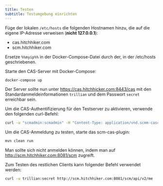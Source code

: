```yaml
---
title: Testen
subtitle: Testumgebung einrichten
---
```

Füge der lokalen `/etc/hosts` die folgenden Hostnamen hinzu, die auf die eigene IP-Adresse verweisen (**nicht 127.0.0.1**):

* cas.hitchhiker.com
* scm.hitchhiker.com

Ersetze `%%myip%%` in der Docker-Compose-Datei durch der, in der /etc/hosts geschriebenen.

Starte den CAS-Server mit Docker-Compose:

```bash
docker-compose up
```

Der Server sollte nun unter https://cas.hitchhicker.com:8443/cas mit den Standardanmeldeinformationen `trillian` und dem Passwort `secret` erreichbar sein.

Um die CAS-Authentifizierung für den Testserver zu aktivieren, verwende den folgenden curl-Befehl:

```bash
curl -u "scmadmin:scmadmin" -H "Content-Type: application/vnd.scmm-casconfig+json;v=2" -XPUT -d '{ "casUrl": "https://cas.hitchhiker.com:8443/cas", "displayNameAttribute": "displayName", "mailAttribute": "mail", "groupAttribute": "groups", "enabled": true }' http://scm.hitchhiker.com:8081/scm/api/v2/cas/configuration
```

Um die CAS-Anmeldung zu testen, starte das scm-cas-plugin:

```bash
mvn clean run
```

Man sollte sich nicht anmelden können, indem man auf http://scm.hitchhiker.com:8081/scm zugreift.

Zum Testen des restlichen Clients kann folgender Befehl verwendet werden:

```bash
curl -u trillian:secret http://scm.hitchhiker.com:8081/scm/api/v2/me
```
